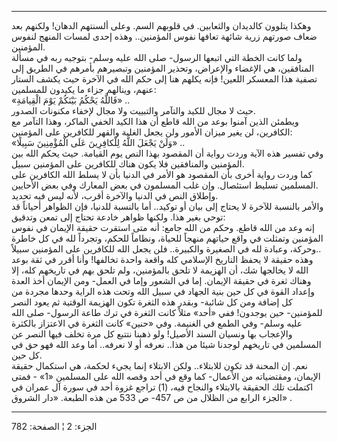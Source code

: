 ------------------------------------------------------------------------

وهكذا يتلوون كالديدان والثعابين. في قلوبهم السم. وعلى ألسنتهم الدهان!
ولكنهم بعد ضعاف صورتهم زرية شائهة تعافها نفوس المؤمنين.. وهذه إحدى لمسات
المنهج لنفوس المؤمنين.  
ولما كانت الخطة التي اتبعها الرسول- صلى الله عليه وسلم- بتوجيه ربه في
مسألة المنافقين، هي الإغضاء والإعراض، وتحذير المؤمنين وتبصيرهم بأمرهم في
الطريق إلى تصفية هذا المعسكر اللعين! فإنه يكلهم هنا إلى حكم الله في
الآخرة حيث يكشف الستار عنهم، وينالهم جزاء ما يكيدون للمسلمين:  
«فَاللَّهُ يَحْكُمُ بَيْنَكُمْ يَوْمَ الْقِيامَةِ» ..  
حيث لا مجال للكيد والتآمر والتبييت ولا مجال لإخفاء مكنونات الصدور.  
ويطمئن الذين آمنوا بوعد من الله قاطع أن هذا الكيد الخفي الماكر، وهذا
التآمر مع الكافرين، لن يغير ميزان الأمور ولن يجعل الغلبة والقهر للكافرين
على المؤمنين:  
«وَلَنْ يَجْعَلَ اللَّهُ لِلْكافِرِينَ عَلَى الْمُؤْمِنِينَ سَبِيلًا» ..  
وفي تفسير هذه الآية وردت رواية أن المقصود بهذا النص يوم القيامة. حيث
يحكم الله بين المؤمنين والمنافقين فلا يكون هناك للكافرين على المؤمنين
سبيل.  
كما وردت رواية أخرى بأن المقصود هو الأمر في الدنيا بأن لا يسلط الله
الكافرين على المسلمين تسليط استئصال. وإن غلب المسلمون في بعض المعارك وفي
بعض الأحايين.  
وإطلاق النص في الدنيا والآخرة أقرب، لأنه ليس فيه تحديد.  
والأمر بالنسبة للآخرة لا يحتاج إلى بيان أو توكيد.. أما بالنسبة للدنيا،
فإن الظواهر أحياناً قد توحي بغير هذا. ولكنها ظواهر خادعة تحتاج إلى تمعن
وتدقيق:  
إنه وعد من الله قاطع. وحكم من الله جامع: أنه متى استقرت حقيقة الإيمان في
نفوس المؤمنين وتمثلت في واقع حياتهم منهجاً للحياة، ونظاماً للحكم، وتجرداً
لله في كل خاطرة وحركة، وعبادة لله في الصغيرة والكبيرة.. فلن يجعل الله
للكافرين على المؤمنين سبيلاً..  
وهذه حقيقة لا يحفظ التاريخ الإسلامي كله واقعة واحدة تخالفها! وأنا أقرر
في ثقة بوعد الله لا يخالجها شك، أن الهزيمة لا تلحق بالمؤمنين، ولم تلحق
بهم في تاريخهم كله، إلا وهناك ثغرة في حقيقة الإيمان. إما في الشعور وإما
في العمل- ومن الإيمان أخذ العدة وإعداد القوة في كل حين بنية الجهاد في
سبيل الله وتحت هذه الراية وحدها مجردة من كل إضافة ومن كل شائبة- وبقدر
هذه الثغرة تكون الهزيمة الوقتية ثم يعود النصر للمؤمنين- حين يوجدون! ففي
«أحد» مثلاً كانت الثغرة في ترك طاعة الرسول- صلى الله عليه وسلم- وفي الطمع
في الغنيمة. وفي «حنين» كانت الثغرة في الاعتزاز بالكثرة والإعجاب بها
ونسيان السند الأصيل! ولو ذهبنا نتتبع كل مرة تخلف فيها النصر عن المسلمين
في تاريخهم لوجدنا شيئا من هذا.. نعرفه أو لا نعرفه.. أما وعد الله فهو حق
في كل حين.  
نعم. إن المحنة قد تكون للابتلاء.. ولكن الابتلاء إنما يجيء لحكمة، هي
استكمال حقيقة الإيمان، ومقتضياته من الأعمال- كما وقع في أحد وقصه الله
على المسلمين «1» - فمتى اكتملت تلك الحقيقة بالابتلاء والنجاح فيه، (1)
تراجع غزوة أحد في سورة آل عمران في الجزء الرابع من الظلال من ص 457- ص
533 من هذه الطبعة. «دار الشروق» .

------------------------------------------------------------------------

الجزء: 2 ¦ الصفحة: 782
